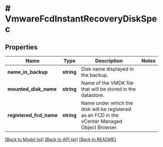 # # VmwareFcdInstantRecoveryDiskSpec

## Properties

Name | Type | Description | Notes
------------ | ------------- | ------------- | -------------
**name_in_backup** | **string** | Disk name displayed in the backup. |
**mounted_disk_name** | **string** | Name of the VMDK file that will be stored in the datastore. |
**registered_fcd_name** | **string** | Name under which the disk will be registered as an FCD in the vCenter Managed Object Browser. |

[[Back to Model list]](../../README.md#models) [[Back to API list]](../../README.md#endpoints) [[Back to README]](../../README.md)
